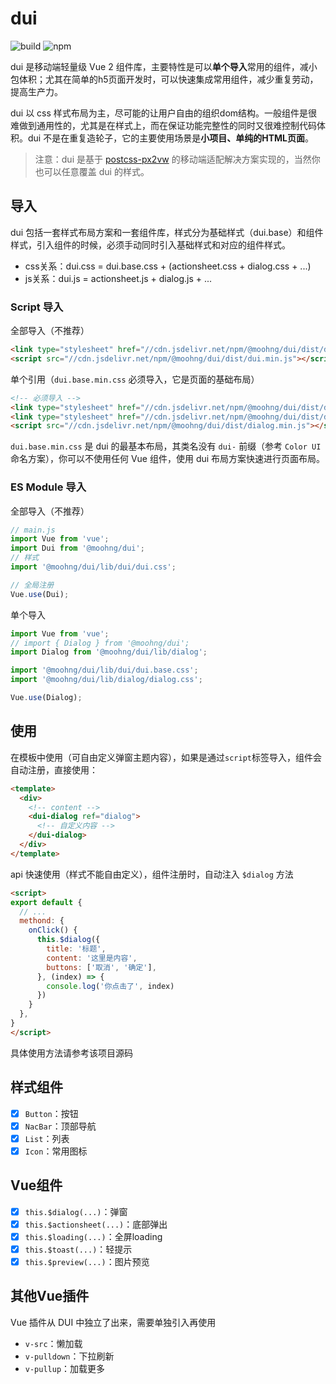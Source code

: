 # dui

<p>
  <img alt="build" src="https://github.com/moohng/dui/workflows/build/badge.svg">
  <img alt="npm" src="https://github.com/moohng/dui/workflows/npm/badge.svg">
</p>


dui 是移动端轻量级 Vue 2 组件库，主要特性是可以**单个导入**常用的组件，减小包体积；尤其在简单的h5页面开发时，可以快速集成常用组件，减少重复劳动，提高生产力。

dui 以 css 样式布局为主，尽可能的让用户自由的组织dom结构。一般组件是很难做到通用性的，尤其是在样式上，而在保证功能完整性的同时又很难控制代码体积。dui 不是在重复造轮子，它的主要使用场景是**小项目、单纯的HTML页面**。

> 注意：dui 是基于 [postcss-px2vw](https://github.com/moohng/postcss-px2vw) 的移动端适配解决方案实现的，当然你也可以任意覆盖 dui 的样式。

## 导入

dui 包括一套样式布局方案和一套组件库，样式分为基础样式（dui.base）和组件样式，引入组件的时候，必须手动同时引入基础样式和对应的组件样式。

- css关系：dui.css = dui.base.css + (actionsheet.css + dialog.css + ...)
- js关系：dui.js = actionsheet.js + dialog.js + ...

### Script 导入

全部导入（不推荐）

```html
<link type="stylesheet" href="//cdn.jsdelivr.net/npm/@moohng/dui/dist/dui.min.css" />
<script src="//cdn.jsdelivr.net/npm/@moohng/dui/dist/dui.min.js"></script>
```

单个引用（`dui.base.min.css` 必须导入，它是页面的基础布局）

```html
<!-- 必须导入 -->
<link type="stylesheet" href="//cdn.jsdelivr.net/npm/@moohng/dui/dist/dui.base.min.css" />
<link type="stylesheet" href="//cdn.jsdelivr.net/npm/@moohng/dui/dist/dialog.min.css" />
<script src="//cdn.jsdelivr.net/npm/@moohng/dui/dist/dialog.min.js"></script>
```

`dui.base.min.css` 是 dui 的最基本布局，其类名没有 `dui-` 前缀（参考 `Color UI` 命名方案），你可以不使用任何 Vue 组件，使用 dui 布局方案快速进行页面布局。

### ES Module 导入

全部导入（不推荐）

```js
// main.js
import Vue from 'vue';
import Dui from '@moohng/dui';
// 样式
import '@moohng/dui/lib/dui/dui.css';

// 全局注册
Vue.use(Dui);
```

单个导入

```js
import Vue from 'vue';
// import { Dialog } from '@moohng/dui';
import Dialog from '@moohng/dui/lib/dialog';

import '@moohng/dui/lib/dui/dui.base.css';
import '@moohng/dui/lib/dialog/dialog.css';

Vue.use(Dialog);
```

## 使用

在模板中使用（可自由定义弹窗主题内容），如果是通过`script`标签导入，组件会自动注册，直接使用：

```html
<template>
  <div>
    <!-- content -->
    <dui-dialog ref="dialog">
      <!-- 自定义内容 -->
    </dui-dialog>
  </div>
</template>
```

api 快速使用（样式不能自由定义），组件注册时，自动注入 `$dialog` 方法

```html
<script>
export default {
  // ...
  methond: {
    onClick() {
      this.$dialog({
        title: '标题',
        content: '这里是内容',
        buttons: ['取消', '确定'],
      }, (index) => {
        console.log('你点击了', index)
      })
    }
  },
}
</script>
```

具体使用方法请参考该项目源码

## 样式组件

- [x] `Button`：按钮
- [x] `NacBar`：顶部导航
- [x] `List`：列表
- [x] `Icon`：常用图标

## Vue组件

- [x] `this.$dialog(...)`：弹窗
- [x] `this.$actionsheet(...)`：底部弹出
- [x] `this.$loading(...)`：全屏loading
- [x] `this.$toast(...)`：轻提示
- [x] `this.$preview(...)`：图片预览

## 其他Vue插件

Vue 插件从 DUI 中独立了出来，需要单独引入再使用

- `v-src`：懒加载
- `v-pulldown`：下拉刷新
- `v-pullup`：加载更多
